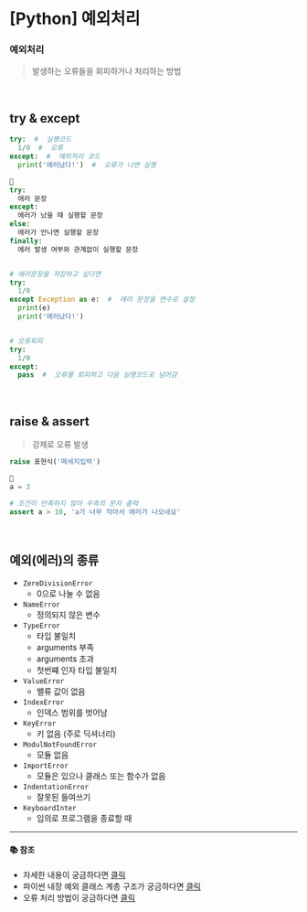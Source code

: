 # [Python] 예외처리

### **예외처리**

> 발생하는 오류들을 회피하거나 처리하는 방법

<br />

## **try & except**

```python
try:  #  실행코드
  1/0  #  오류
except:  #  예외처리 코드
  print('에러났다!')  #  오류가 나면 실행

🔸
try:
  에러 문장
except:
  에러가 났을 때 실행할 문장
else:
  에러가 안나면 실행할 문장
finally:
  에러 발생 여부와 관계없이 실행할 문장


# 에러문장을 저장하고 싶다면
try:
  1/0
except Exception as e:  #  에러 문장을 변수로 설정
  print(e)
  print('에러났다!')


# 오류회피
try:
  1/0
except:
  pass  #  오류를 회피하고 다음 실행코드로 넘어감
```

<br />

## **raise & assert**

> 강제로 오류 발생

```python
raise 표현식('메세지입력')

🔸
a = 3

# 조건이 만족하지 않아 우측의 문자 출력
assert a > 10, 'a가 너무 작아서 에러가 나오네요'
```

<br />

## **예외(에러)의 종류**

- `ZereDivisionError`
  - 0으로 나눌 수 없음
- `NameError`
  - 정의되지 않은 변수
- `TypeError`
  - 타입 불일치
  - arguments 부족
  - arguments 초과
  - 첫번쨰 인자 타입 불일치
- `ValueError`
  - 밸류 값이 없음
- `IndexError`
  - 인덱스 범위를 벗어남
- `KeyError`
  - 키 없음 (주로 딕셔너리)
- `ModulNotFoundError`
  - 모듈 없음
- `ImportError`
  - 모듈은 있으나 클래스 또는 함수가 없음
- `IndentationError`
  - 잘못된 들여쓰기
- `KeyboardInter`
  - 임의로 프로그램을 종료할 때

---

#### 📚 참조

- 자세한 내용이 궁금하다면 [클릭](https://docs.python.org/ko/3/tutorial/errors.html)
- 파이썬 내장 예외 클래스 계층 구조가 궁금하다면 [클릭](https://docs.python.org/ko/3/library/exceptions.html#exception-hierarchy)
- 오류 처리 방법이 궁금하다면 [클릭](./py-except.md)
